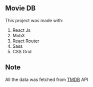 ## Movie DB

This project was made with:

1. React Js
2. MobX
3. React Router
4. Sass
5. CSS Grid

## Note

All the data was fetched from [TMDB](https://developers.themoviedb.org/3) API

